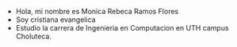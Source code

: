 - Hola, mi nombre es Monica Rebeca Ramos Flores
- Soy cristiana evangelica
- Estudio la carrera de Ingenieria en Computacion en UTH campus Choluteca.

<!---
Monica-Rebeca-Ramos-Flores/Monica-Rebeca-Ramos-Flores is a ✨ special ✨ repository because its `README.md` (this file) appears on your GitHub profile.
You can click the Preview link to take a look at your changes.
--->
